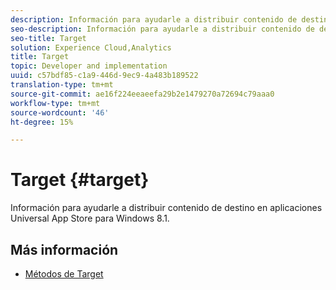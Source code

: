 ```yaml
---
description: Información para ayudarle a distribuir contenido de destino en aplicaciones Universal App Store para Windows 8.1.
seo-description: Información para ayudarle a distribuir contenido de destino en aplicaciones Universal App Store para Windows 8.1.
seo-title: Target
solution: Experience Cloud,Analytics
title: Target
topic: Developer and implementation
uuid: c57bdf85-c1a9-446d-9ec9-4a483b189522
translation-type: tm+mt
source-git-commit: ae16f224eeaeefa29b2e1479270a72694c79aaa0
workflow-type: tm+mt
source-wordcount: '46'
ht-degree: 15%

---
```



# Target {#target}

Información para ayudarle a distribuir contenido de destino en aplicaciones Universal App Store para Windows 8.1.

## Más información

+ [Métodos de Target](/help/windows-appstore/target/target-methods.md)
